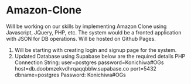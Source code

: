 # Amazon-Clone
Will be working on our skills by implementing Amazon Clone using Javascript, JQuery, PHP, etc. The system would be a fronted application with JSON for DB operations. Will be hosted on Github Pages.

1. Will be starting with creating login and signup page for the system.
2. Updated Database using Supabase below are the required details
   PHP Connection String: user=postgres password=Konichiwa#OGs host=db.doobmzekvdhrqaqqbblw.supabase.co port=5432 dbname=postgres
   Password: Konichiwa#OGs

